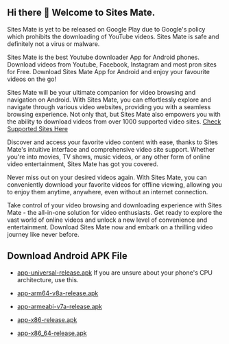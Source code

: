 ## Hi there 👋 Welcome to Sites Mate.

Sites Mate is yet to be released on Google Play due to Google's policy which prohibits the downloading of YouTube videos. Sites Mate is safe and definitely not a virus or malware.

Sites Mate is the best Youtube downloader App for Android phones. Download videos from Youtube, Facebook, Instagram and most pron sites for Free. Download Sites Mate App for Android and enjoy your favourite videos on the go!

Sites Mate will be your ultimate companion for video browsing and navigation on Android. With Sites Mate, you can effortlessly explore and navigate through various video websites, providing you with a seamless browsing experience. Not only that, but Sites Mate also empowers you with the ability to download videos from over 1000 supported video sites. [Check Supported Sites Here](https://github.com/sites-mate/Sites-Mate/blob/main/supported-sites.md)

Discover and access your favorite video content with ease, thanks to Sites Mate's intuitive interface and comprehensive video site support. Whether you're into movies, TV shows, music videos, or any other form of online video entertainment, Sites Mate has got you covered.

Never miss out on your desired videos again. With Sites Mate, you can conveniently download your favorite videos for offline viewing, allowing you to enjoy them anytime, anywhere, even without an internet connection.

Take control of your video browsing and downloading experience with Sites Mate - the all-in-one solution for video enthusiasts. Get ready to explore the vast world of online videos and unlock a new level of convenience and entertainment. Download Sites Mate now and embark on a thrilling video journey like never before.


## Download Android APK File

  - [app-universal-release.apk](https://media.githubusercontent.com/media/sites-mate/Sites-Mate/main/app-universal-release.apk) If you are unsure about your phone's CPU architecture, use this.

  - [app-arm64-v8a-release.apk](https://media.githubusercontent.com/media/sites-mate/Sites-Mate/main/app-arm64-v8a-release.apk)

  - [app-armeabi-v7a-release.apk](https://media.githubusercontent.com/media/sites-mate/Sites-Mate/main/app-armeabi-v7a-release.apk)

  - [app-x86-release.apk](https://media.githubusercontent.com/media/sites-mate/Sites-Mate/main/app-x86-release.apk)

  - [app-x86_64-release.apk](https://media.githubusercontent.com/media/sites-mate/Sites-Mate/main/app-x86_64-release.apk)










